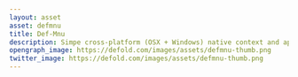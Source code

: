 ```yaml
---
layout: asset
asset: defmnu
title: Def-Mnu
description: Simpe cross-platform (OSX + Windows) native context and app menu library.
opengraph_image: https://defold.com/images/assets/defmnu-thumb.png
twitter_image: https://defold.com/images/assets/defmnu-thumb.png
---
```

